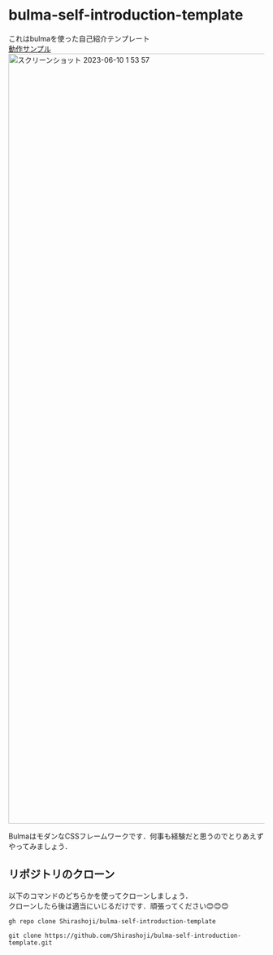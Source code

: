 # bulma-self-introduction-template
これはbulmaを使った自己紹介テンプレート  
[動作サンプル](https://shirashoji.github.io/bulma-self-introduction-template/index.html)
<img width="1512" alt="スクリーンショット 2023-06-10 1 53 57" src="https://github.com/Shirashoji/bulma-self-introduction-template/assets/46389417/93c0bd0c-3be3-4bbf-8178-7ee6805e46fe" href="https://shirashoji.github.io/bulma-self-introduction-template/index.html">

BulmaはモダンなCSSフレームワークです．何事も経験だと思うのでとりあえずやってみましょう．

## リポジトリのクローン
以下のコマンドのどちらかを使ってクローンしましょう．  
クローンしたら後は適当にいじるだけです．頑張ってください😊😊😊
```shell
gh repo clone Shirashoji/bulma-self-introduction-template
```

```shell
git clone https://github.com/Shirashoji/bulma-self-introduction-template.git
```
